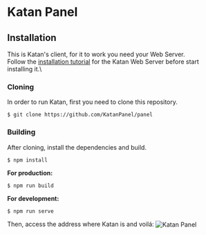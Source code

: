 # Katan Panel

## Installation

This is Katan's client, for it to work you need your Web Server.\
Follow the [installation tutorial](https://github.com/KatanPanel/Katan) for the Katan Web Server before start installing it.\

### Cloning

In order to run Katan, first you need to clone this repository.

```
$ git clone https://github.com/KatanPanel/panel
```

### Building

After cloning, install the dependencies and build.

```
$ npm install
```

**For production:**

```
$ npm run build
```

**For development:**

```
$ npm run serve
```

Then, access the address where Katan is and voilá:
<img src="https://i.imgur.com/J31Pe63.png" alt="Katan Panel" align="center">
